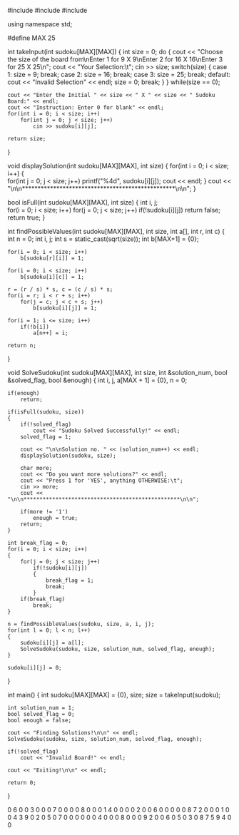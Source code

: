 #include <iostream>
#include <cstdio>
#include <cmath>

using namespace std;

#define MAX 25

int takeInput(int sudoku[MAX][MAX])
{
    int size = 0;
    do 
    {
        cout << "Choose the size of the board from\nEnter 1 for 9 X 9\nEnter 2 for 16 X 16\nEnter 3 for 25 X 25\n";
        cout << "Your Selection:\t";
        cin >> size;
        switch(size)
        {
            case 1:
                size = 9;
                break;
            case 2:
                size = 16;
                break;
            case 3:
                size = 25;
                break;
            default:
                cout << "Invalid Selection" << endl;
                size = 0;
                break;
        }
    } while(size == 0);

    cout << "Enter the Initial " << size << " X " << size << " Sudoku Board:" << endl;
    cout << "Instruction: Enter 0 for blank" << endl;
    for(int i = 0; i < size; i++)
        for(int j = 0; j < size; j++)
            cin >> sudoku[i][j];

    return size;
}

void displaySolution(int sudoku[MAX][MAX], int size)
{
    for(int i = 0; i < size; i++)
    {   
        for(int j = 0; j < size; j++)
            printf("%4d", sudoku[i][j]);
        cout << endl;
    }
    cout << "\n\n*************************************************\n\n";
}

bool isFull(int sudoku[MAX][MAX], int size)
{
    int i, j;    
    for(i = 0; i < size; i++)
        for(j = 0; j < size; j++)
            if(!sudoku[i][j])
                return false;
    return true;
}

int findPossibleValues(int sudoku[MAX][MAX], int size, int a[], int r, int c)
{
    int n = 0;
    int i, j;
    int s = static_cast<int>(sqrt(size));
    int b[MAX+1] = {0};

    for(i = 0; i < size; i++)
        b[sudoku[r][i]] = 1;

    for(i = 0; i < size; i++)
        b[sudoku[i][c]] = 1;

    r = (r / s) * s, c = (c / s) * s;
    for(i = r; i < r + s; i++)
        for(j = c; j < c + s; j++)
            b[sudoku[i][j]] = 1;

    for(i = 1; i <= size; i++)
        if(!b[i])
            a[n++] = i;

    return n;
}

void SolveSudoku(int sudoku[MAX][MAX], int size, int &solution_num, bool &solved_flag, bool &enough)
{
    int i, j, a[MAX + 1] = {0}, n = 0;

    if(enough)
        return;

    if(isFull(sudoku, size))
    {
        if(!solved_flag)
            cout << "Sudoku Solved Successfully!" << endl;
        solved_flag = 1;

        cout << "\n\nSolution no. " << (solution_num++) << endl;
        displaySolution(sudoku, size);

        char more;
        cout << "Do you want more solutions?" << endl;
        cout << "Press 1 for 'YES', anything OTHERWISE:\t";
        cin >> more;      
        cout << "\n\n*************************************************\n\n";

        if(more != '1')
            enough = true;
        return;
    }

    int break_flag = 0;
    for(i = 0; i < size; i++)
    {
        for(j = 0; j < size; j++)
            if(!sudoku[i][j])
            {
                break_flag = 1;
                break;
            }
        if(break_flag)
            break;
    }

    n = findPossibleValues(sudoku, size, a, i, j);
    for(int l = 0; l < n; l++)
    {
        sudoku[i][j] = a[l];
        SolveSudoku(sudoku, size, solution_num, solved_flag, enough);
    }

    sudoku[i][j] = 0;
}

int main()
{
    int sudoku[MAX][MAX] = {0}, size;
    size = takeInput(sudoku);

    int solution_num = 1;
    bool solved_flag = 0;
    bool enough = false;

    cout << "Finding Solutions!\n\n" << endl;
    SolveSudoku(sudoku, size, solution_num, solved_flag, enough);

    if(!solved_flag)
        cout << "Invalid Board!" << endl;

    cout << "Exiting!\n\n" << endl;

    return 0;
}



0 6 0 0 3 0 0 0 7
0 0 0 0 8 0 0 0 1
4 0 0 0 0 2 0 0 6
0 0 0 0 0 8 7 2 0
0 0 1 0 0 4 3 9 0
2 0 5 0 7 0 0 0 0
0 0 4 0 0 0 8 0 0
0 9 2 0 0 6 0 5 0
3 0 8 7 5 9 4 0 0
